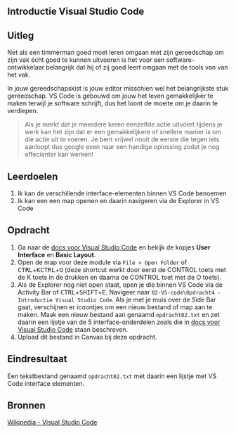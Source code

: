 ## Introductie Visual Studio Code

## Uitleg

Net als een timmerman goed moet leren omgaan met zijn gereedschap om zijn vak écht goed te kunnen uitvoeren is het voor een software-ontwikkelaar belangrijk dat hij of zij goed leert omgaan met de tools van van het vak. 

In jouw gereedschapskist is jouw editor misschien wel het belangrijkste stuk gereedschap. VS Code is gebouwd om jouw het leven gemakkelijker te maken terwijl je software schrijft, dus het loont de moeite om je daarin te verdiepen.

> Als je merkt dat je meerdere keren eenzelfde actie uitvoert tijdens je werk kan het zijn dat er een gemakkelijkere of snellere manier is om die actie uit te voeren. Je bent vrijwel nooit de eerste die tegen iets aanloopt dus google even naar een handige oplossing zodat je nog effecienter kan werken! 

## Leerdoelen

1. Ik kan de verschillende interface-elementen binnen VS Code benoemen
2. Ik kan een een map openen en daarin navigeren via de Explorer in VS Code 

## Opdracht

1. Ga naar de [docs voor Visual Studio Code](https://code.visualstudio.com/docs/getstarted/userinterface) en bekijk de kopjes **User Interface** en **Basic Layout**.
2. Open de map voor deze module via `File > Open Folder` of <kbd>CTRL</kbd>+<kbd>K</kbd><kbd>CTRL</kbd>+<kbd>O</kbd> (deze shortcut werkt door eerst de CONTROL toets met de K toets in de drukken en daarna de CONTROL toet met de O toets).
3. Als de Explorer nog niet open staat, open je die binnen VS Code via de Activity Bar of <kbd>CTRL</kbd>+<kbd>SHIFT</kbd>+<kbd>E</kbd>. Navigeer naar `02-VS-code\Opdracht4 - Introductie Visual Studio Code`. Als je met je muis over de Side Bar gaat, verschijnen er icoontjes om een nieuw bestand of map aan te maken. Maak een nieuw bestand aan genaamd `opdracht02.txt` en zet daarin een lijstje van de 5 interface-onderdelen zoals die in [docs voor Visual Studio Code](https://code.visualstudio.com/docs/getstarted/userinterface) staan beschreven.
4. Upload dit bestand in Canvas bij deze opdracht.

## Eindresultaat

Een tekstbestand genaamd `opdracht02.txt` met daarin een lijstje met VS Code interface elementen.

## Bronnen

[Wikipedia - Visual Studio Code](https://en.wikipedia.org/wiki/Visual_Studio_Code)  

